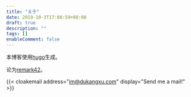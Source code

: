 ```yaml
---
title: "关于"
date: 2019-10-3T17:08:59+08:00
draft: true
description: ""
tags: []
enableComment: false
---
```


本博客使用[hugo](https://github.com/gohugoio/hugo)生成。

论为[remark42](https://github.com/umputun/remark42)。


{{< cloakemail address="im@dukangxu.com" display="Send me a mail!" >}}
